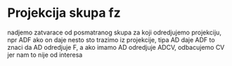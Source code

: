 # Projekcija skupa fz

nadjemo zatvarace od posmatranog skupa za koji odredjujemo projekciju, npr ADF 
ako on daje nesto sto trazimo iz projekcije, tipa  AD daje ADF to znaci da AD odredjuje F, 
a ako imamo AD odredjuje ADCV, odbacujemo CV jer nam to nije od interesa


